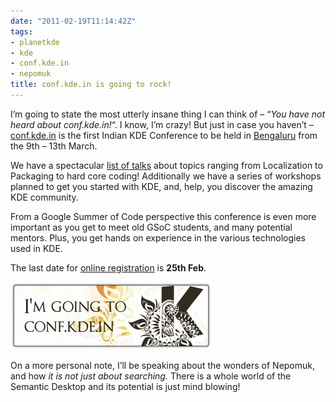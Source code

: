 ```yaml
---
date: "2011-02-19T11:14:42Z"
tags:
- planetkde
- kde
- conf.kde.in
- nepomuk
title: conf.kde.in is going to rock!
---
```


I’m going to state the most utterly insane thing I can think of – “*You have not heard about conf.kde.in!*“. I know, I’m crazy! But just in case you haven’t – [conf.kde.in](http://conf.kde.in/) is the first Indian KDE Conference to be held in <a href="http://kde.in/conf/venue/">Bengaluru</a> from the 9th – 13th March.

We have a spectacular <a href="http://kde.in/conf/talks/">list of talks</a> about topics ranging from Localization to Packaging to hard core coding! Additionally we have a series of workshops planned to get you started with KDE, and, help, you discover the amazing KDE community.

From a Google Summer of Code perspective this conference is even more important as you get to meet old GSoC students, and many potential mentors. Plus, you get hands on experience in the various technologies used in KDE.

The last date for <a href="http://kde.in/conf/register/">online registration</a> is **25th Feb**.

<a href="http://conf.kde.in/"><img title="conf.kde.in"
src="/blog/images/2011/02/19/badge.png" alt="Be There!"
width="322" height="108"></a>

On a more personal note, I’ll be speaking about the wonders of Nepomuk, and how *it is not just about searching.* There is a whole world of the Semantic Desktop and its potential is just mind blowing!
